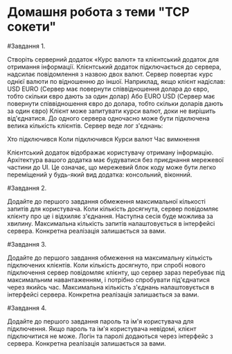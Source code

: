 # Домашня робота з теми "TCP сокети"

#Завдання 1.

Створіть серверний додаток «Курс валют» та клієнтський 
додаток для отримання інформації. Клієнтський додаток 
підключається до сервера, надсилає повідомлення з назвою 
двох валют. Сервер повертає курс однієї валюти по відношенню 
до іншої. Наприклад, якщо клієнт надіслав:
USD EURO
(Сервер має повернути співвідношення долара до євро, тобто 
скільки євро дають за один долар)
Або
EURO USD 
(Сервер має повернути співвідношення євро до долара, тобто 
скільки доларів дають за один євро)
Клієнт може запитувати курси валют, доки не вирішить 
від'єднатися. До одного сервера одночасно може бути 
підключена велика кількість клієнтів.
Сервер веде лог з'єднань:

Хто підключився
Коли підключився
Курси валют
Час вимкнення

Клієнтський додаток відображає користувачу отриману 
інформацію. Архітектура вашого додатка має будуватися без 
приєднання мережевої частини до UI. Це означає, що мережевий 
блок коду може бути легко переміщений у будь-який вид додатка: 
консольний, віконний.

#Завдання 2.

Додайте до першого завдання обмеження максимальної 
кількості запитів для користувача. Коли кількість досягнута, 
сервер повідомляє клієнту про це і відхиляє з'єднання. Наступна 
сесія буде можлива за хвилину. Максимальна кількість запитів 
налаштовується в інтерфейсі сервера. Конкретна реалізація 
залишається за вами.

#Завдання 3.

Додайте до першого завдання обмеження на максимальну 
кількість підключених клієнтів. Коли кількість досягнуто, при 
спробі нового підключення сервер повідомляє клієнту, що сервер 
зараз перебуває під максимальним навантаженням, і потрібно 
спробувати під'єднатися через якийсь час. Максимальна 
кількість з'єднань налаштовується в інтерфейсі сервера.
Конкретна реалізація залишається за вами.

#Завдання 4.

Додайте до першого завдання пароль та ім'я користувача для 
підключення. Якщо пароль та ім'я користувача невідомі, клієнт 
підключитися не може. Логін та паролі додаються через 
інтерфейс з сервера. Конкретна реалізація залишається за вами.

